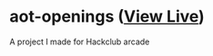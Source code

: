 # aot-openings ([View Live](https://eesazahed.github.io/aot-soundboard))

A project I made
for Hackclub arcade
